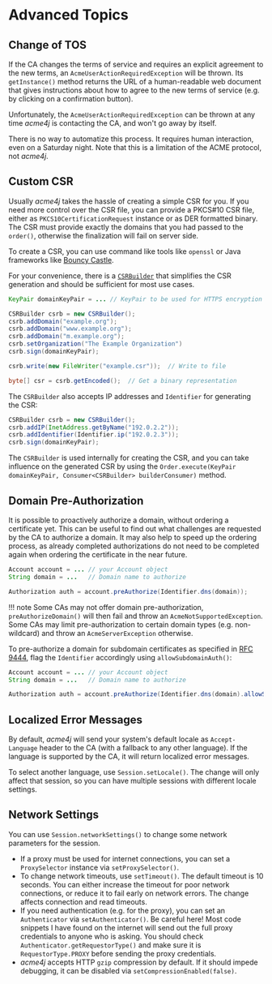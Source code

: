 # Advanced Topics

## Change of TOS

If the CA changes the terms of service and requires an explicit agreement to the new terms, an `AcmeUserActionRequiredException` will be thrown. Its `getInstance()` method returns the URL of a human-readable web document that gives instructions about how to agree to the new terms of service (e.g. by clicking on a confirmation button).

Unfortunately, the `AcmeUserActionRequiredException` can be thrown at any time _acme4j_ is contacting the CA, and won't go away by itself.

There is no way to automatize this process. It requires human interaction, even on a Saturday night. Note that this is a limitation of the ACME protocol, not _acme4j_.

## Custom CSR

Usually _acme4j_ takes the hassle of creating a simple CSR for you. If you need more control over the CSR file, you can provide a PKCS#10 CSR file, either as `PKCS10CertificationRequest` instance or as DER formatted binary. The CSR must provide exactly the domains that you had passed to the `order()`, otherwise the finalization will fail on server side.

To create a CSR, you can use command like tools like `openssl` or Java frameworks like [Bouncy Castle](http://www.bouncycastle.org/java.html).

For your convenience, there is a [`CSRBuilder`](../acme4j-client/apidocs/org.shredzone.acme4j/org/shredzone/acme4j/util/CSRBuilder.html) that simplifies the CSR generation and should be sufficient for most use cases.

```java
KeyPair domainKeyPair = ... // KeyPair to be used for HTTPS encryption

CSRBuilder csrb = new CSRBuilder();
csrb.addDomain("example.org");
csrb.addDomain("www.example.org");
csrb.addDomain("m.example.org");
csrb.setOrganization("The Example Organization")
csrb.sign(domainKeyPair);

csrb.write(new FileWriter("example.csr"));  // Write to file

byte[] csr = csrb.getEncoded();  // Get a binary representation
```

The `CSRBuilder` also accepts IP addresses and `Identifier` for generating the CSR:

```java
CSRBuilder csrb = new CSRBuilder();
csrb.addIP(InetAddress.getByName("192.0.2.2"));
csrb.addIdentifier(Identifier.ip("192.0.2.3"));
csrb.sign(domainKeyPair);
```

The `CSRBuilder` is used internally for creating the CSR, and you can take influence on the generated CSR by using the `Order.execute(KeyPair domainKeyPair, Consumer<CSRBuilder> builderConsumer)` method.

## Domain Pre-Authorization

It is possible to proactively authorize a domain, without ordering a certificate yet. This can be useful to find out what challenges are requested by the CA to authorize a domain. It may also help to speed up the ordering process, as already completed authorizations do not need to be completed again when ordering the certificate in the near future.

```java
Account account = ... // your Account object
String domain = ...   // Domain name to authorize

Authorization auth = account.preAuthorize(Identifier.dns(domain));
```

!!! note
    Some CAs may not offer domain pre-authorization, `preAuthorizeDomain()` will then fail and throw an `AcmeNotSupportedException`. Some CAs may limit pre-authorization to certain domain types (e.g. non-wildcard) and throw an `AcmeServerException` otherwise.

To pre-authorize a domain for subdomain certificates as specified in [RFC 9444](https://tools.ietf.org/html/rfc9444), flag the `Identifier` accordingly using `allowSubdomainAuth()`:

```java
Account account = ... // your Account object
String domain = ...   // Domain name to authorize

Authorization auth = account.preAuthorize(Identifier.dns(domain).allowSubdomainAuth());
```

## Localized Error Messages

By default, _acme4j_ will send your system's default locale as `Accept-Language` header to the CA (with a fallback to any other language). If the language is supported by the CA, it will return localized error messages.

To select another language, use `Session.setLocale()`. The change will only affect that session, so you can have multiple sessions with different locale settings.

## Network Settings

You can use `Session.networkSettings()` to change some network parameters for the session.

* If a proxy must be used for internet connections, you can set a `ProxySelector` instance via `setProxySelector()`.
* To change network timeouts, use `setTimeout()`. The default timeout is 10 seconds. You can either increase the timeout for poor network connections, or reduce it to fail early on network errors. The change affects connection and read timeouts.
* If you need authentication (e.g. for the proxy), you can set an `Authenticator` via `setAuthenticator()`. Be careful here! Most code snippets I have found on the internet will send out the full proxy credentials to anyone who is asking. You should check `Authenticator.getRequestorType()` and make sure it is `RequestorType.PROXY` before sending the proxy credentials.
* _acme4j_ accepts HTTP `gzip` compression by default. If it should impede debugging, it can be disabled via `setCompressionEnabled(false)`.
